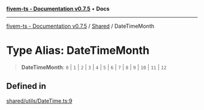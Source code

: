 [**fivem-ts - Documentation v0.7.5**](../../../README.md) • **Docs**

***

[fivem-ts - Documentation v0.7.5](../../../README.md) / [Shared](../README.md) / DateTimeMonth

# Type Alias: DateTimeMonth

> **DateTimeMonth**: `0` \| `1` \| `2` \| `3` \| `4` \| `5` \| `6` \| `7` \| `8` \| `9` \| `10` \| `11` \| `12`

## Defined in

[shared/utils/DateTime.ts:9](https://github.com/Purpose-Dev/fivem-ts/blob/main/src/shared/utils/DateTime.ts#L9)
